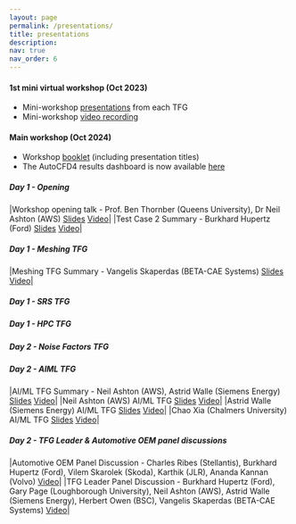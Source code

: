 ```yaml
---
layout: page
permalink: /presentations/
title: presentations
description: 
nav: true
nav_order: 6
---
```


<h4>1st mini virtual workshop (Oct 2023)</h4>

* Mini-workshop [presentations](https://autocfd4.s3.eu-west-1.amazonaws.com/autocfd4-miniworkshop-presentations.zip) from each TFG 
* Mini-workshop [video recording](https://autocfd4.s3.eu-west-1.amazonaws.com/autocfd4-miniworkshop-video.mp4)

<h4>Main workshop (Oct 2024)</h4>

* Workshop [booklet](https://autocfd4.s3.eu-west-1.amazonaws.com/4th+Automotive+CFD+Prediction+Workshop.pdf) (including presentation titles)
* The AutoCFD4 results dashboard is now available [here](https://autocfd4.cfdsolutions.net)

<h5>Day 1 - Opening</h5>

|Workshop opening talk  - Prof. Ben Thornber (Queens University), Dr Neil Ashton (AWS) [Slides](https://autocfd4.s3.eu-west-1.amazonaws.com/presentations/ThursdayMorningIntros-Website/OpeningCeremony.pdf) [Video](https://youtu.be/hntbFeLmvUA)|
|Test Case 2 Summary  - Burkhard Hupertz (Ford) [Slides](https://autocfd4.s3.eu-west-1.amazonaws.com/presentations/ThursdayMorningIntros-Website/AutoCFD4_Case2_Intro_Results_240918.pdf) [Video](https://youtu.be/u4HFI2aie4w)|

<h5>Day 1 - Meshing TFG</h5>

|Meshing TFG Summary  - Vangelis Skaperdas (BETA-CAE Systems) [Slides](https://autocfd4.s3.eu-west-1.amazonaws.com/presentations/Meshing-Website/Skaperdas_Meshing.pdf) [Video](https://youtu.be/HvNXoBCKuPM)|

<h5>Day 1 - SRS TFG</h5>

<h5>Day 1 - HPC TFG</h5>

<h5>Day 2 - Noise Factors TFG</h5>

<h5>Day 2 - AIML TFG</h5>

|AI/ML TFG Summary - Neil Ashton (AWS), Astrid Walle (Siemens Energy) [Slides](https://autocfd4.s3.eu-west-1.amazonaws.com/presentations/AIML-Website/AIML_TFG_Summary.pdf) [Video](https://youtu.be/2TnowaQo6FA)|
|Neil Ashton (AWS) AI/ML TFG [Slides](https://autocfd4.s3.eu-west-1.amazonaws.com/presentations/AIML-Website/Ashton_Neil_AWS_AIML.pdf) [Video](https://youtu.be/UgLYXtiJ84o)|
|Astrid Walle (Siemens Energy) AI/ML TFG [Slides](https://autocfd4.s3.eu-west-1.amazonaws.com/presentations/AIML-Website/Astrid_Walle_Walle_AIML.pdf) [Video](https://youtu.be/5lDvZu7z_es)|
|Chao Xia (Chalmers University) AI/ML TFG [Slides](https://autocfd4.s3.eu-west-1.amazonaws.com/presentations/AIML-Website/Chao_Xia_Chao_AIML.pdf) [Video](https://youtu.be/H_mXw2aclxc)|

<h5>Day 2 - TFG Leader & Automotive OEM panel discussions</h5>

|Automotive OEM Panel Discussion - Charles Ribes (Stellantis), Burkhard Hupertz (Ford), Vilem Skarolek (Skoda), Karthik (JLR), Ananda Kannan (Volvo) [Video](https://youtu.be/91HLjjP3MEA)|
|TFG Leader Panel Discussion - Burkhard Hupertz (Ford), Gary Page (Loughborough University), Neil Ashton (AWS), Astrid Walle (Siemens Energy), Herbert Owen (BSC), Vangelis Skaperdas (BETA-CAE Systems) [Video](https://youtu.be/pNU5IBAwX5Q)|

